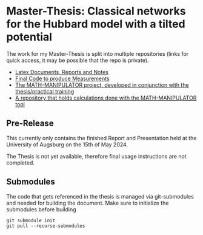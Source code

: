 # Master-Thesis: Classical networks for the Hubbard model with a tilted potential

The work for my Master-Thesis is split into multiple repositories (links for quick access, it may be possible that the repo is private).

-   [Latex Documents, Reports and Notes](https://github.com/jonas-kell/master-thesis-documents)
-   [Final Code to produce Measurements](https://github.com/jonas-kell/master-thesis-code)
-   [The MATH-MANIPULATOR project, developed in conjunction with the thesis/practical training](https://github.com/jonas-kell/math-manipulator)
-   [A repository that holds calculations done with the MATH-MANIPULATOR tool](https://github.com/jonas-kell/master-thesis-mm-calculations)

## Pre-Release

This currently only contains the finished Report and Presentation held at the University of Augsburg on the 15th of May 2024.

The Thesis is not yet available, therefore final usage instructions are not completed.

<!--
# Pre-compiled Document

The pre-compiled version of the thesis is available # TODO
 -->

## Submodules

The code that gets referenced in the thesis is managed via git-submodules and needed for building the document. Make sure to initialize the submodules before building

```shell
git submodule init
git pull --recurse-submodules
```

<!--
Create The symbolic links

ln -sf ./../latex-beamer-template/beamerthemeuniamntf.sty project-work-presentation/
ln -sf ./../latex-beamer-template/beamercolorthemeuniamntf.sty project-work-presentation/
ln -sf ./../latex-beamer-template/slide-background-images/ project-work-presentation/
 -->

<!--
# Compiling

To compile the documents, run

```shell
cd thesis-latex/
# TODO
```

You need a working LaTeX-installation. (Best **texlive-full**, because lots of packages are used)

The libertinus font family need to be available on the system. ([GitHub](https://github.com/alerque/libertinus))

You need [Python](https://www.python.org/) (best is Python 3, use lower two commands) and [Minted](https://ctan.org/pkg/minted?lang=de)

```shell
python3 --version
pip3 install Pygments
```

# Gnuplot

The graphs in the experiments section are compiled with [gnuplot](http://www.gnuplot.info/).

Compilation:

```shell
gnuplot <filename>.gp
```

 -->
